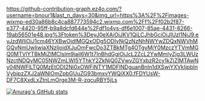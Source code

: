 https://github-contribution-graph.ez4o.com/?username=bnour1&last_n_days=30&img_url=https%3A%2F%2Fimages-wixmp-ed30a86b8c4ca887773594c2.wixmp.com%2Ff%2Ff02b2f87-e377-4420-95ff-b9a8dcfd644e%2Fdf1o4vs-df6e1007-85ae-4431-8266-19ab56501e48.jpg%3Ftoken%3DeyJ0eXAiOiJKV1QiLCJhbGciOiJIUzI1NiJ9.eyJzdWIiOiJ1cm46YXBwOjdlMGQxODg5ODIyNjQzNzNhNWYwZDQxNWVhMGQyNmUwIiwiaXNzIjoidXJuOmFwcDo3ZTBkMTg4OTgyMjY0MzczYTVmMGQ0MTVlYTBkMjZlMCIsIm9iaiI6W1t7InBhdGgiOiJcL2ZcL2YwMmIyZjg3LWUzNzctNDQyMC05NWZmLWI5YThkY2ZkNjQ0ZVwvZGYxbzR2cy1kZjZlMTAwNy04NWFlLTQ0MzEtODI2Ni0xOWFiNTY1MDFlNDguanBnIn1dXSwiYXVkIjpbInVybjpzZXJ2aWNlOmZpbGUuZG93bmxvYWQiXX0.fFDYUsW-DF7C8XxdLxZtnLmOrge3M-R-zqcuRBY5jLs

[![Anurag's GitHub stats](https://github-readme-stats.vercel.app/api?username=bnour1&count_private=true&show_icons=true&theme=tokyonight&hide_border=tru)](https://github.com/anuraghazra/github-readme-stats)
